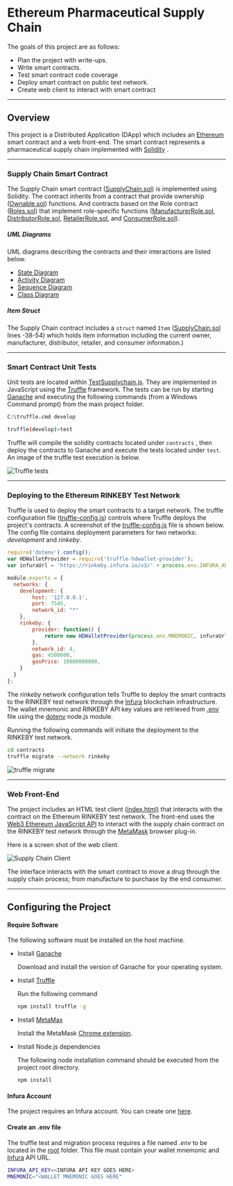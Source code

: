 # **Ethereum Pharmaceutical Supply Chain**

The goals of this project are as follows:

- Plan the project with write-ups.
- Write smart contracts.
- Test smart contract code coverage
- Deploy smart contract on public test network.
- Create web client to interact with smart contract

------



## Overview

This project is a Distributed Application (DApp) which includes an [Ethereum](https://www.ethereum.org/) smart contract  and a web front-end.  The smart contract represents a pharmaceutical supply chain implemented with [Solidity](https://github.com/ethereum/solidity) .



------

### Supply Chain Smart Contract

The Supply Chain smart contract ([SupplyChain.sol](contracts/SupplyChain.sol)) is implemented using Solidity.  The contract inherits from a contract that provide ownership ([Ownable.sol](contracts/pharmaceuticalcore/Ownable.sol)) functions.  And contracts based on the Role contract ([Roles.sol](contracts/pharmaceuticalaccesscontrol/Roles.sol)) that implement role-specific functions ([ManufacturerRole.sol](contracts/pharmaceuticalaccesscontrol/ManufacturerRole.sol), [DistributorRole.sol](contracts/pharmaceuticalaccesscontrol/DistributorRole.sol), [RetailerRole.sol](contracts/pharmaceuticalaccesscontrol/RetailerRole.sol), and [ConsumerRole.sol](contracts/pharmaceuticalaccesscontrol/ConsumerRole.sol)).

##### UML Diagrams

UML diagrams describing the contracts and their interactions are listed below.

- [State Diagram](images/State-Diagram.pdf)
- [Activity Diagram](docs/Activity-Diagram.pdf)
- [Sequence Diagram](docs/Sequence-Diagram.pdf)
- [Class Diagram](docs/Class-Diagram.pdf)

##### Item Struct

The Supply Chain contract includes a `struct` named `Item` ([SupplyChain.sol](contracts/pharmaceuticalbase/SupplyChain.sol) lines -38-54) which holds item information including the current owner, manufacturer, distributor, retailer, and consumer information.)

------

### Smart Contract Unit Tests

Unit tests are located within [TestSupplychain.js](test/TestSupplychain.js).  They are implemented in JavaScript using the [Truffle](https://truffleframework.com/) framework.  The tests can be run by starting [Ganache](https://truffleframework.com/ganache) and executing the following commands (from a Windows Command prompt) from the main project folder.

```bash
C:\truffle.cmd develop

truffle(develop)>test
```

Truffle will compile the solidity contracts located under `contracts` , then deploy the contracts to Ganache and execute the tests located under `test`. An image of the truffle test execution is below.

![Truffle tests](images/truffle-test.png)



------

### Deploying to the Ethereum RINKEBY Test Network

Truffle is used to deploy the smart contracts to a target network.   The truffle configuration file ([truffle-config.js](truffle-config.js)) controls where Truffle deploys the project's contracts.   A screenshot of the [truffle-config.js](truffle-config.js) file is shown below.  The config file contains deployment parameters for two networks: *development* and *rinkeby*.

```javascript
require('dotenv').config();
var HDWalletProvider = require('truffle-hdwallet-provider');
var infuraUrl = 'https://rinkeby.infura.io/v3/' + process.env.INFURA_API_KEY;

module.exports = {
  networks: { 
	development: {
		host: '127.0.0.1',
		port: 7545,
		network_id: "*"
	}, 
	rinkeby: {
        provider: function() {
            return new HDWalletProvider(process.env.MNEMONIC, infuraUrl) 
		},
      	network_id: 4,
        gas: 4500000,
        gasPrice: 10000000000,
    }
  }
};
```

The *rinkeby* network configuration tells Truffle to deploy the smart contracts to the RINKEBY test network through the [Infura](https://infura.io/) blockchain infrastructure.    The wallet mnemonic and RINKEBY API key values are retrieved from  [.env](smart_contracts/.env) file using the [dotenv](https://www.npmjs.com/package/dotenv) node.js module.

Running the following commands will initiate the deployment to the RINKEBY test network.

```bash
cd contracts
truffle migrate --network rinkeby
```

![truffle migrate](images/deploy-rinkeby.png)



------

### Web Front-End

The project includes an HTML test client ([index.html)](src/index.html) that interacts with the contract on the Ethereum RINKEBY test network.  The front-end uses the [Web3 Ethereum JavaScript API](https://web3js.readthedocs.io/en/1.0/) to interact with the supply chain contract on the RINKEBY test network through the [MetaMask](https://metamask.io/) browser plug-in.  

Here is a screen shot of the web client.

![Supply Chain Client](images/web-client.png)

The interface interacts with the smart contract to move a drug through the supply chain process; from manufacture to purchase by the end consumer.

------



## Configuring the Project

#### Require Software

The following software must be installed on the host machine.

- Install [Ganache](https://truffleframework.com/ganache) 

  Download and install the version of Ganache for your operating system.

- Install [Truffle](https://truffleframework.com/truffle)

  Run the following command

  ```bash
  npm install truffle -g
  ```

- Install [MetaMax](https://metamask.io/)

  Install the MetaMask [Chrome extension](https://metamask.io/).

- Install Node.js dependencies

  The following node installation command should be executed from the project root directory.

  ```bash
  npm install
  ```

#### Infura Account

The project requires an Infura account. You can create one [here](https://infura.io/).



#### Create an .env file

The truffle test and migration process requires a file named *.env* to be located in the [root](./) folder.  This file must contain your wallet mnemonic and [Infura](https://infura.io/) API URL.

```bash
INFURA_API_KEY=<INFURA API KEY GOES HERE>
MNEMONIC="<WALLET MNEMONIC GOES HERE"
```

